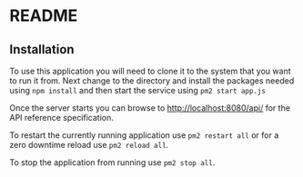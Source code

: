 # README

## Installation

To use this application you will need to clone it to the system that you want to run it from. Next change to the directory and install the packages needed using `npm install` and then start the service using `pm2 start app.js`

Once the server starts you can browse to [http://localhost:8080/api/](http://localhost:8080/api/) for the API reference specification. 

To restart the currently running application use `pm2 restart all` or for a zero downtime reload use `pm2 reload all`.

To stop the application from running use `pm2 stop all`.
